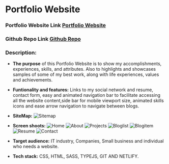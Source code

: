 # Portfolio Website

### Portfolio Website Link [Portfolio Website](https://edson-portfolio.netlify.app/)

### Github Repo Link [Github Repo](https://github.com/Kryptic2020/Portfolio2)

### Description:

-   **The purpose** of this Portfolio Website is to show my accomplishments, experiences, skills, and attributes. Also to highlights and showcases samples of some of my best work, along with life experiences, values and achievements.

-   **Funtionality and features:** Links to my social network and resume, contact form, easy and animated navigation bar to facilitate accessing all the website content,side bar for mobile viewport size, animated skills icons and ease arrow navigation to navigate between blogs.

-   **SiteMap:**
    ![Sitemap](Portfolio.png)

-   **Screen shoots:**
    ![Home](home.png)
    ![About](about.png)
    ![Projects](projects.png)
    ![Bloglist](bloglist.png)
    ![Blogitem](blogitem.png)
    ![Resume](resume.png)
    ![Contact](contact.png)

-   **Target audience:** IT industry, Companies, Small business and individual who needs a website.

-   **Tech stack:** CSS, HTML, SASS, TYPEJS, GIT AND NETLIFY.
